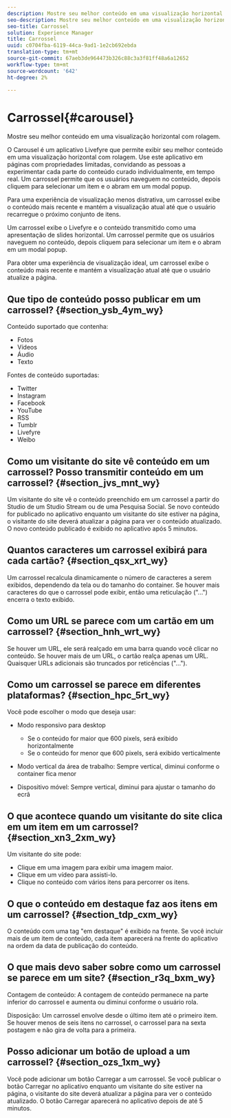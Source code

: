 ```yaml
---
description: Mostre seu melhor conteúdo em uma visualização horizontal com rolagem.
seo-description: Mostre seu melhor conteúdo em uma visualização horizontal com rolagem.
seo-title: Carrossel
solution: Experience Manager
title: Carrossel
uuid: c0704fba-6119-44ca-9ad1-1e2cb692ebda
translation-type: tm+mt
source-git-commit: 67aeb3de964473b326c88c3a3f81ff48a6a12652
workflow-type: tm+mt
source-wordcount: '642'
ht-degree: 2%

---
```



# Carrossel{#carousel}

Mostre seu melhor conteúdo em uma visualização horizontal com rolagem.

O Carousel é um aplicativo Livefyre que permite exibir seu melhor conteúdo em uma visualização horizontal com rolagem. Use este aplicativo em páginas com propriedades limitadas, convidando as pessoas a experimentar cada parte do conteúdo curado individualmente, em tempo real. Um carrossel permite que os usuários naveguem no conteúdo, depois cliquem para selecionar um item e o abram em um modal popup.

Para uma experiência de visualização menos distrativa, um carrossel exibe o conteúdo mais recente e mantém a visualização atual até que o usuário recarregue o próximo conjunto de itens.

Um carrossel exibe o Livefyre e o conteúdo transmitido como uma apresentação de slides horizontal. Um carrossel permite que os usuários naveguem no conteúdo, depois cliquem para selecionar um item e o abram em um modal popup.

Para obter uma experiência de visualização ideal, um carrossel exibe o conteúdo mais recente e mantém a visualização atual até que o usuário atualize a página.

## Que tipo de conteúdo posso publicar em um carrossel? {#section_ysb_4ym_wy}

Conteúdo suportado que contenha:

* Fotos
* Vídeos
* Áudio
* Texto

Fontes de conteúdo suportadas:

* Twitter
* Instagram
* Facebook
* YouTube
* RSS
* Tumblr
* Livefyre
* Weibo

## Como um visitante do site vê conteúdo em um carrossel? Posso transmitir conteúdo em um carrossel? {#section_jvs_mnt_wy}

Um visitante do site vê o conteúdo preenchido em um carrossel a partir do Studio de um Studio Stream ou de uma Pesquisa Social. Se novo conteúdo for publicado no aplicativo enquanto um visitante do site estiver na página, o visitante do site deverá atualizar a página para ver o conteúdo atualizado. O novo conteúdo publicado é exibido no aplicativo após 5 minutos.

## Quantos caracteres um carrossel exibirá para cada cartão? {#section_qsx_xrt_wy}

Um carrossel recalcula dinamicamente o número de caracteres a serem exibidos, dependendo da tela ou do tamanho do container. Se houver mais caracteres do que o carrossel pode exibir, então uma reticulação (&quot;...&quot;) encerra o texto exibido.

## Como um URL se parece com um cartão em um carrossel? {#section_hnh_wrt_wy}

Se houver um URL, ele será realçado em uma barra quando você clicar no conteúdo. Se houver mais de um URL, o cartão realça apenas um URL. Quaisquer URLs adicionais são truncados por reticências (&quot;...&quot;).

## Como um carrossel se parece em diferentes plataformas? {#section_hpc_5rt_wy}

Você pode escolher o modo que deseja usar:

* Modo responsivo para desktop

   * Se o conteúdo for maior que 600 pixels, será exibido horizontalmente
   * Se o conteúdo for menor que 600 pixels, será exibido verticalmente

* Modo vertical da área de trabalho: Sempre vertical, diminui conforme o container fica menor
* Dispositivo móvel: Sempre vertical, diminui para ajustar o tamanho do ecrã

## O que acontece quando um visitante do site clica em um item em um carrossel? {#section_xn3_2xm_wy}

Um visitante do site pode:

* Clique em uma imagem para exibir uma imagem maior.
* Clique em um vídeo para assisti-lo.
* Clique no conteúdo com vários itens para percorrer os itens.

## O que o conteúdo em destaque faz aos itens em um carrossel? {#section_tdp_cxm_wy}

O conteúdo com uma tag &quot;em destaque&quot; é exibido na frente. Se você incluir mais de um item de conteúdo, cada item aparecerá na frente do aplicativo na ordem da data de publicação do conteúdo.

## O que mais devo saber sobre como um carrossel se parece em um site? {#section_r3q_bxm_wy}

Contagem de conteúdo: A contagem de conteúdo permanece na parte inferior do carrossel e aumenta ou diminui conforme o usuário rola.

Disposição: Um carrossel envolve desde o último item até o primeiro item. Se houver menos de seis itens no carrossel, o carrossel para na sexta postagem e não gira de volta para a primeira.

## Posso adicionar um botão de upload a um carrossel? {#section_ozs_1xm_wy}

Você pode adicionar um botão Carregar a um carrossel. Se você publicar o botão Carregar no aplicativo enquanto um visitante do site estiver na página, o visitante do site deverá atualizar a página para ver o conteúdo atualizado. O botão Carregar aparecerá no aplicativo depois de até 5 minutos.
